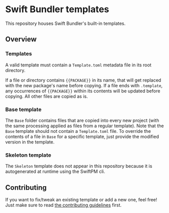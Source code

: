 # Swift Bundler templates

This repository houses Swift Bundler's built-in templates.

## Overview

### Templates

A valid template must contain a `Template.toml` metadata file in its root directory.

If a file or directory contains `{{PACKAGE}}` in its name, that will get replaced with the new package's name before copying. If a file ends with `.template`, any occurrences of `{{PACKAGE}}` within its contents will be updated before copying. All other files are copied as is.

### Base template

The `Base` folder contains files that are copied into every new project (with the same processing applied as files from a regular template). Note that the `Base` template should not contain a `Template.toml` file. To override the contents of a file in `Base` for a specific template, just provide the modified version in the template.

### Skeleton template

The `Skeleton` template does not appear in this repository because it is autogenerated at runtime using the SwiftPM cli.

## Contributing

If you want to fix/tweak an existing template or add a new one, feel free! Just make sure to read [the contributing guidelines](CONTRIBUTING.md) first.